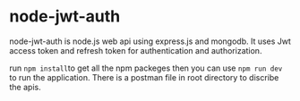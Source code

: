 # node-jwt-auth
node-jwt-auth is node.js web api using express.js and mongodb. It uses Jwt access token and refresh token for authentication and authorization.

run `npm install`to get all the npm packeges then you can use `npm run dev` to run the application. There is a postman file in root directory to discribe the apis.
